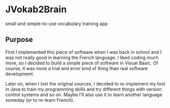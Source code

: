# JVokab2Brain
small and simple-to-use vocabulary training app

## Purpose
First I implemented this piece of software when I was back 
in school and I was not really good in learning the French language.
I liked coding much more, so I decided to build a simple piece 
of software in Visual Basic. Of course, it was more a trial and error
kind of thing than real software development.

Later on, when I lost the original sources, I decided to re-implement
my tool in Java to train my programming skills and try different things
with version control systems and so on. Maybe I'll also use it to 
learn another language someday (or to re-learn French).
